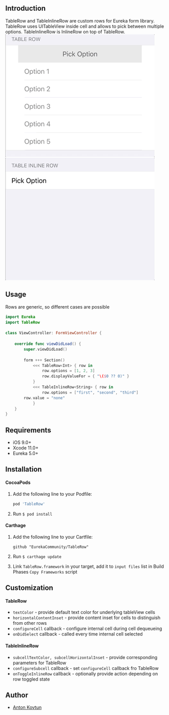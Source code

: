 ## Introduction

TableRow and TableInlineRow are custom rows for Eureka form library.
TableRow uses UITableView inside cell and allows to pick between multiple options.
TableInlineRow is InlineRow on top of TableRow.  
![](Media/TableRow.gif)
![](Media/TableInlineRow.gif)

## Usage

Rows are generic, so different cases are possible

```swift
import Eureka
import TableRow

class ViewController: FormViewController {

    override func viewDidLoad() {
        super.viewDidLoad()

        form +++ Section()
            <<< TableRow<Int> { row in
            	row.options = [1, 2, 3]
            	row.displayValueFor = { "\($0 ?? 0)" }
            }
            <<< TableInlineRow<String> { row in
                row.options = ["first", "second", "third"]
		row.value = "none"
            }
    }
}
```

## Requirements

* iOS 9.0+
* Xcode 11.0+
* Eureka 5.0+

## Installation

#### CocoaPods

1. Add the following line to your Podfile:

	```ruby
	pod 'TableRow'
	```

2. Run `$ pod install`

#### Carthage

1. Add the following line to your Cartfile:

	```
	github "EurekaCommunity/TableRow"
	```

2. Run `$ carthage update`

3. Link `TableRow.framework` in your target, add it to `input files` list in Build Phases `Copy Frameworks` script

## Customization

#### TableRow

* `textColor` - provide default text color for underlying tableView cells  
* `horizontalContentInset` - provide content inset for cells to distinguish from other rows  
* `configureCell` callback - configure internal cell during cell dequeueing  
* `onDidSelect` callback - called every time internal cell selected

#### TableInlineRow

* `subcellTextColor, subcellHorizontalInset` - provide corresponding parameters for TableRow  
* `configureSubcell` callback - set `configureCell` callback fro TableRow
* `onToggleInlineRow` callback - optionally provide action depending on row toggled state

## Author

* [Anton Kovtun](https://github.com/loromits)

